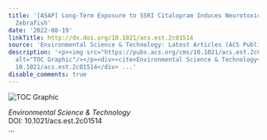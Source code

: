 ```yaml
---
title: '[ASAP] Long-Term Exposure to SSRI Citalopram Induces Neurotoxic Effects in
  Zebrafish'
date: '2022-08-19'
linkTitle: http://dx.doi.org/10.1021/acs.est.2c01514
source: 'Environmental Science & Technology: Latest Articles (ACS Publications)'
description: '<p><img src="https://pubs.acs.org/cms/10.1021/acs.est.2c01514/asset/images/medium/es2c01514_0008.gif"
  alt="TOC Graphic"/></p><div><cite>Environmental Science & Technology</cite></div><div>DOI:
  10.1021/acs.est.2c01514</div> ...'
disable_comments: true
---
```

<p><img src="https://pubs.acs.org/cms/10.1021/acs.est.2c01514/asset/images/medium/es2c01514_0008.gif" alt="TOC Graphic"/></p><div><cite>Environmental Science & Technology</cite></div><div>DOI: 10.1021/acs.est.2c01514</div> ...
